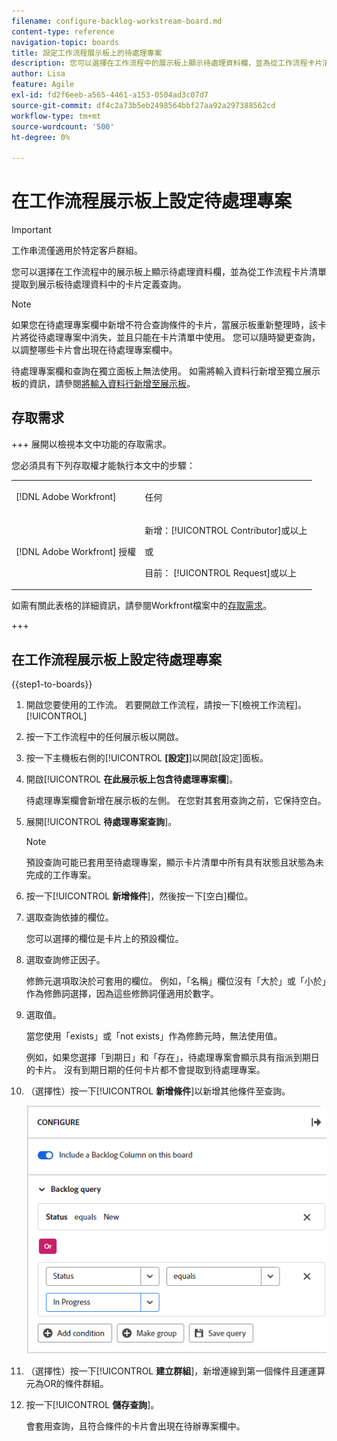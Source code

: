 ```yaml
---
filename: configure-backlog-workstream-board.md
content-type: reference
navigation-topic: boards
title: 設定工作流程展示板上的待處理專案
description: 您可以選擇在工作流程中的展示板上顯示待處理資料欄，並為從工作流程卡片清單提取到展示板待處理資料中的卡片定義查詢。
author: Lisa
feature: Agile
exl-id: fd2f6eeb-a565-4461-a153-0504ad3c07d7
source-git-commit: df4c2a73b5eb2498564bbf27aa92a297388562cd
workflow-type: tm+mt
source-wordcount: '500'
ht-degree: 0%

---
```


# 在工作流程展示板上設定待處理專案

>[!IMPORTANT]
>
>工作串流僅適用於特定客戶群組。

您可以選擇在工作流程中的展示板上顯示待處理資料欄，並為從工作流程卡片清單提取到展示板待處理資料中的卡片定義查詢。

>[!NOTE]
>
>如果您在待處理專案欄中新增不符合查詢條件的卡片，當展示板重新整理時，該卡片將從待處理專案中消失，並且只能在卡片清單中使用。 您可以隨時變更查詢，以調整哪些卡片會出現在待處理專案欄中。

待處理專案欄和查詢在獨立面板上無法使用。 如需將輸入資料行新增至獨立展示板的資訊，請參閱[將輸入資料行新增至展示板](/help/quicksilver/agile/use-boards-agile-planning-tools/add-intake-column-to-board.md)。

## 存取需求

+++ 展開以檢視本文中功能的存取需求。

您必須具有下列存取權才能執行本文中的步驟：

<table style="table-layout:auto"> 
 <col> 
 <col> 
 <tbody> 
  <tr> 
   <td role="rowheader">[!DNL Adobe Workfront]</td> 
   <td> <p>任何</p> </td> 
  </tr> 
  <tr> 
   <td role="rowheader">[!DNL Adobe Workfront] 授權</td> 
   <td> 
   <p>新增：[!UICONTROL Contributor]或以上</p> 
   <p>或</p>
   <p>目前： [!UICONTROL Request]或以上</p>
   </td> 
  </tr> 
 </tbody> 
</table>

如需有關此表格的詳細資訊，請參閱Workfront檔案中的[存取需求](/help/quicksilver/administration-and-setup/add-users/access-levels-and-object-permissions/access-level-requirements-in-documentation.md)。

+++

## 在工作流程展示板上設定待處理專案

{{step1-to-boards}}

1. 開啟您要使用的工作流。 若要開啟工作流程，請按一下[檢視工作流程]。[!UICONTROL **&#x200B;**]
1. 按一下工作流程中的任何展示板以開啟。
1. 按一下主機板右側的&#x200B;[!UICONTROL **[設定]**]&#x200B;以開啟[設定]面板。
1. 開啟&#x200B;[!UICONTROL **在此展示板上包含待處理專案欄**]。

   待處理專案欄會新增在展示板的左側。 在您對其套用查詢之前，它保持空白。

1. 展開&#x200B;[!UICONTROL **待處理專案查詢**]。

   >[!NOTE]
   >
   >預設查詢可能已套用至待處理專案，顯示卡片清單中所有具有狀態且狀態為未完成的工作專案。

1. 按一下&#x200B;[!UICONTROL **新增條件**]，然後按一下[空白]欄位。
1. 選取查詢依據的欄位。

   您可以選擇的欄位是卡片上的預設欄位。

1. 選取查詢修正因子。

   修飾元選項取決於可套用的欄位。 例如，「名稱」欄位沒有「大於」或「小於」作為修飾詞選擇，因為這些修飾詞僅適用於數字。

1. 選取值。

   當您使用「exists」或「not exists」作為修飾元時，無法使用值。

   例如，如果您選擇「到期日」和「存在」，待處理專案會顯示具有指派到期日的卡片。 沒有到期日期的任何卡片都不會提取到待處理專案。

1. （選擇性）按一下&#x200B;[!UICONTROL **新增條件**]&#x200B;以新增其他條件至查詢。

   ![待處理專案查詢](assets/backlog-query-wrkstrm-board.png)

1. （選擇性）按一下&#x200B;[!UICONTROL **建立群組**]，新增連線到第一個條件且運運算元為OR的條件群組。
1. 按一下&#x200B;[!UICONTROL **儲存查詢**]。

   會套用查詢，且符合條件的卡片會出現在待辦專案欄中。
